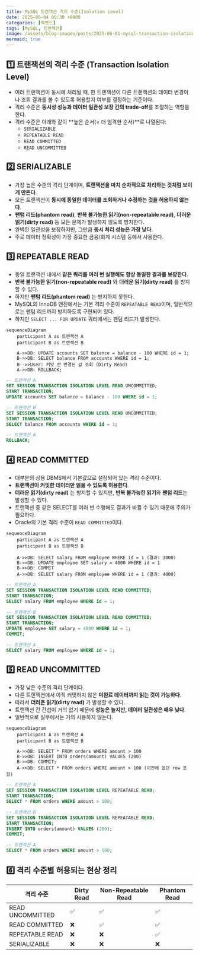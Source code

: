 ```yaml
---
title: MySQL 트랜잭션 격리 수준(Isolation Level)
date: 2025-06-04 00:30 +0900
categories: [백엔드]
tags: [MySQL, 트랜잭션]
image: /assets/blog-images/posts/2025-06-01-mysql-transaction-isolation-levels/2025-06-04-00-34-50.png
mermaid: true
---
```


## 1️⃣ 트랜잭션의 격리 수준 (Transaction Isolation Level)

- 여러 트랜잭션이 동시에 처리될 때, 한 트랜잭션이 다른 트랜잭션의 데이터 변경이나 조회 결과를 볼 수 있도록 허용할지 여부를 결정하는 기준이다.
- 격리 수준은 **동시성 성능과 데이터 일관성 보장 간의 trade-off**를 조절하는 역할을 한다.
- 격리 수준은 아래와 같이 **높은 순서(= 더 엄격한 순서)**로 나열된다:
  - `SERIALIZABLE`
  - `REPEATABLE READ`
  - `READ COMMITTED`
  - `READ UNCOMMITTED`

## 2️⃣ SERIALIZABLE

- 가장 높은 수준의 격리 단계이며, **트랜잭션을 마치 순차적으로 처리하는 것처럼 보이게 만든다**.
- 모든 트랜잭션이 **동시에 동일한 데이터를 조회하거나 수정하는 것을 허용하지 않는다**.
- **팬텀 리드(phantom read)**, **반복 불가능한 읽기(non-repeatable read)**, **더러운 읽기(dirty read)** 등 모든 문제가 발생하지 않도록 방지한다.
- 완벽한 일관성을 보장하지만, 그만큼 **동시 처리 성능은 가장 낮다**.
- 주로 데이터 정확성이 가장 중요한 금융/회계 시스템 등에서 사용한다.

## 3️⃣ REPEATABLE READ

- 동일 트랜잭션 내에서 **같은 쿼리를 여러 번 실행해도 항상 동일한 결과를 보장한다**.
- **반복 불가능한 읽기(non-repeatable read)** 와 **더러운 읽기(dirty read)** 를 방지할 수 있다.
- 하지만 **팬텀 리드(phantom read)** 는 방지하지 못한다.
- MySQL의 InnoDB 엔진에서는 기본 격리 수준이 `REPEATABLE READ`이며, 일반적으로는 팬텀 리드까지 방지하도록 구현되어 있다.
- 하지만 `SELECT ... FOR UPDATE` 쿼리에서는 팬텀 리드가 발생한다.

```mermaid
sequenceDiagram
    participant A as 트랜잭션 A
    participant B as 트랜잭션 B

    A->>DB: UPDATE accounts SET balance = balance - 100 WHERE id = 1;
    B->>DB: SELECT balance FROM accounts WHERE id = 1;
    B-->>User: 커밋 전 변경된 값 조회 (Dirty Read)
    A->>DB: ROLLBACK;
```

```sql
-- 트랜잭션 A
SET SESSION TRANSACTION ISOLATION LEVEL READ UNCOMMITTED;
START TRANSACTION;
UPDATE accounts SET balance = balance - 100 WHERE id = 1;

-- 트랜잭션 B
SET SESSION TRANSACTION ISOLATION LEVEL READ UNCOMMITTED;
START TRANSACTION;
SELECT balance FROM accounts WHERE id = 1;

-- 트랜잭션 A
ROLLBACK;
```

## 4️⃣ READ COMMITTED

- 대부분의 상용 DBMS에서 기본값으로 설정되어 있는 격리 수준이다.
- **트랜잭션이 커밋한 데이터만 읽을 수 있도록 허용한다**.
- **더러운 읽기(dirty read)** 는 방지할 수 있지만, **반복 불가능한 읽기**와 **팬텀 리드**는 발생할 수 있다.
- 트랜잭션 중 같은 SELECT를 여러 번 수행해도 결과가 바뀔 수 있기 때문에 주의가 필요하다.
- Oracle의 기본 격리 수준이 `READ COMMITTED`이다.

```mermaid
sequenceDiagram
    participant A as 트랜잭션 A
    participant B as 트랜잭션 B

    A->>DB: SELECT salary FROM employee WHERE id = 1 (결과: 3000)
    B->>DB: UPDATE employee SET salary = 4000 WHERE id = 1
    B->>DB: COMMIT
    A->>DB: SELECT salary FROM employee WHERE id = 1 (결과: 4000)
```

```sql
-- 트랜잭션 A
SET SESSION TRANSACTION ISOLATION LEVEL READ COMMITTED;
START TRANSACTION;
SELECT salary FROM employee WHERE id = 1;

-- 트랜잭션 B
SET SESSION TRANSACTION ISOLATION LEVEL READ COMMITTED;
START TRANSACTION;
UPDATE employee SET salary = 4000 WHERE id = 1;
COMMIT;

-- 트랜잭션 A
SELECT salary FROM employee WHERE id = 1;
```

## 5️⃣ READ UNCOMMITTED

- 가장 낮은 수준의 격리 단계이다.
- 다른 트랜잭션에서 아직 커밋하지 않은 **미완료 데이터까지 읽는 것이 가능하다**.
- 따라서 **더러운 읽기(dirty read)** 가 발생할 수 있다.
- 트랜잭션 간 간섭이 거의 없기 때문에 **성능은 높지만, 데이터 일관성은 매우 낮다**.
- 일반적으로 실무에서는 거의 사용하지 않는다.

```mermaid
sequenceDiagram
    participant A as 트랜잭션 A
    participant B as 트랜잭션 B

    A->>DB: SELECT * FROM orders WHERE amount > 100
    B->>DB: INSERT INTO orders(amount) VALUES (200)
    B->>DB: COMMIT;
    A->>DB: SELECT * FROM orders WHERE amount > 100 (이전에 없던 row 포함)
```

```sql
-- 트랜잭션 A
SET SESSION TRANSACTION ISOLATION LEVEL REPEATABLE READ;
START TRANSACTION;
SELECT * FROM orders WHERE amount > 100;

-- 트랜잭션 B
SET SESSION TRANSACTION ISOLATION LEVEL REPEATABLE READ;
START TRANSACTION;
INSERT INTO orders(amount) VALUES (200);
COMMIT;

-- 트랜잭션 A
SELECT * FROM orders WHERE amount > 100;
```

## 6️⃣ 격리 수준별 허용되는 현상 정리

| 격리 수준        | Dirty Read | Non-Repeatable Read | Phantom Read |
| ---------------- | ---------- | ------------------- | ------------ |
| READ UNCOMMITTED | ✅         | ✅                  | ✅           |
| READ COMMITTED   | ❌         | ✅                  | ✅           |
| REPEATABLE READ  | ❌         | ❌                  | ✅           |
| SERIALIZABLE     | ❌         | ❌                  | ❌           |
